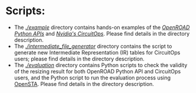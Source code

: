 # Scripts:
- The [*./example*](./example) directory contains hands-on examples of the [*OpenROAD Python APIs*](https://github.com/The-OpenROAD-Project/OpenROAD/tree/master) and [*Nvidia's CircuitOps*](https://github.com/NVlabs/CircuitOps/tree/main). Please find details in the directory description.
- The [*./intermediate_file_generator*](./intermediate_file_generator) directory contains the script to generate new Intermediate Representation (IR) tables for CircuitOps users; please find details in the directory description.
- The [*./evaluation*](./evaluation) directory contains Python scripts to check the validity of the resizing result for both OpenROAD Python API and CircuitOps users, and the Python script to run the evaluation process using [OpenSTA](https://github.com/The-OpenROAD-Project/OpenSTA). Please find details in the directory description.
